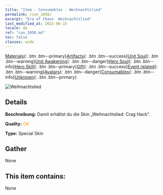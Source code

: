 ```yaml
---
title: "Item - Consumables - Weihnachtslied"
permalink: /con_1058/
excerpt: "Era of Chaos  Weihnachtslied"
last_modified_at: 2021-06-15
locale: de
ref: "con_1058.md"
toc: false
classes: wide
---
```

 [Materials](/ItemsDE/){: .btn .btn--primary}[Artifacts](/ItemsDE/Artifacts/){: .btn .btn--success}[Unit Soul](/ItemsDE/UnitSoul/){: .btn .btn--warning}[Unit Awakening](/ItemsDE/UnitAwakening/){: .btn .btn--danger}[Hero Soul](/ItemsDE/HeroSoul/){: .btn .btn--info}[Hero Skill](/ItemsDE/HeroSkill/){: .btn .btn--primary}[Gift](/ItemsDE/Gift/){: .btn .btn--success}[Event related](/ItemsDE/Events/){: .btn .btn--warning}[Avatars](/ItemsDE/Avatars/){: .btn .btn--danger}[Consumables](/ItemsDE/Consumables/){: .btn .btn--info}[Unknown](/ItemsDE/Unknown/){: .btn .btn--primary}

 ![Weihnachtslied](/images/h/h_CragHack7.jpg)

## Details
 **Beschreibung:** Damit erhältst du die Skin „Weihnachtslied: Crag Hack“.

 **Quality:** <span style="color: #FF8C00">OK</span>

 **Type:** Special Skin

## Gather

  None

## This item contains:

  None

